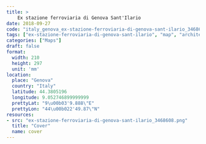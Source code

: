 ```yaml
---
title: > 
    Ex stazione ferroviaria di Genova Sant'Ilario
date: 2018-09-27
code: "italy_genova_ex-stazione-ferroviaria-di-genova-sant-ilario_3468608"
tags: ["ex-stazione-ferroviaria-di-genova-sant-ilario", "map", "architecture", "buildings", "Genova", "Italy"]
categories: ["Maps"]
draft: false
format:
  width: 210
  height: 297
  unit: 'mm'
location:
  place: "Genova"
  country: "Italy"
  latitude: 44.3805196
  longitude: 9.052746899999999
  prettyLat: "9\u00b03'9.888\"E"
  prettyLon: "44\u00b022'49.87\"N"
resources:
- src: "ex-stazione-ferroviaria-di-genova-sant-ilario_3468608.png"
  title: "Cover"
  name: cover
---
```

